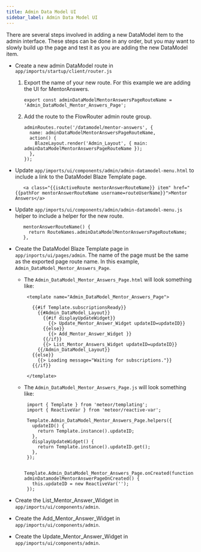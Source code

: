 ```yaml
---
title: Admin Data Model UI
sidebar_label: Admin Data Model UI
---
```


There are several steps involved in adding a new DataModel item to the admin interface. These steps can be done in any order, but you may want to slowly build up the page and test it as you are adding the new DataModel item.

* Create a new admin DataModel route in `app/imports/startup/client/router.js`

  1. Export the name of your new route. For this example we are adding the UI for MentorAnswers. 

         export const adminDataModelMentorAnswersPageRouteName = 'Admin_DataModel_Mentor_Answers_Page';

  2. Add the route to the FlowRouter admin route group.

         adminRoutes.route('/datamodel/mentor-answers', {
           name: adminDataModelMentorAnswersPageRouteName,
           action() {
             BlazeLayout.render('Admin_Layout', { main: adminDataModelMentorAnswersPageRouteName });
           },
         });

* Update `app/imports/ui/components/admin/admin-datamodel-menu.html` to include a link to the DataModel Blaze Template page.

         <a class="{{isActiveRoute mentorAnswerRouteName}} item" href="{{pathFor mentorAnswerRouteName username=routeUserName}}">Mentor Answers</a>


* Update `app/imports/ui/components/admin/admin-datamodel-menu.js` helper to include a helper for the new route.

         mentorAnswerRouteName() {
           return RouteNames.adminDataModelMentorAnswersPageRouteName;
         },


* Create the DataModel Blaze Template page in `app/inports/ui/pages/admin`. The name of the page must be the same as the exported page route name. In this example, `Admin_DataModel_Mentor_Answers_Page`.  

  * The `Admin_DataModel_Mentor_Answers_Page.html` will look something like:
  
         <template name="Admin_DataModel_Mentor_Answers_Page">
         
           {{#if Template.subscriptionsReady}}
             {{#Admin_DataModel_Layout}}
               {{#if displayUpdateWidget}}
                 {{> Update_Mentor_Answer_Widget updateID=updateID}}
               {{else}}
                 {{> Add_Mentor_Answer_Widget }}
               {{/if}}
               {{> List_Mentor_Answers_Widget updateID=updateID}}
             {{/Admin_DataModel_Layout}}
           {{else}}
             {{> Loading message="Waiting for subscriptions."}}
           {{/if}}
         
         </template>

  * The `Admin_DataModel_Mentor_Answers_Page.js` will look something like:
  
         import { Template } from 'meteor/templating';
         import { ReactiveVar } from 'meteor/reactive-var';
         
         Template.Admin_DataModel_Mentor_Answers_Page.helpers({
           updateID() {
             return Template.instance().updateID;
           },
           displayUpdateWidget() {
             return Template.instance().updateID.get();
           },
         });
         
         Template.Admin_DataModel_Mentor_Answers_Page.onCreated(function adminDatamodelMentorAnswerPageOnCreated() {
           this.updateID = new ReactiveVar('');
         });


* Create the List_Mentor_Answer_Widget in `app/imports/ui/components/admin`.

* Create the Add_Mentor_Answer_Widget in `app/imports/ui/components/admin`.

* Create the Update_Mentor_Answer_Widget in `app/imports/ui/components/admin`.

